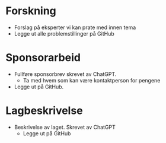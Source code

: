 # Forskning
- Forslag på eksperter vi kan prate med innen tema
- Legge ut alle problemstillinger på GitHub

# Sponsorarbeid
- Fullføre sponsorbrev skrevet av ChatGPT. 
  - Ta med hvem som kan være kontaktperson for pengene
- Legge ut på GitHub.

# Lagbeskrivelse
 - Beskrivelse av laget. Skrevet av ChatGPT
    - Legge ut på GitHub

